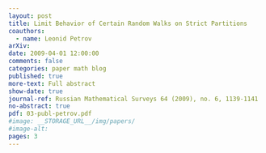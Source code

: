 ```yaml
---
layout: post
title: Limit Behavior of Certain Random Walks on Strict Partitions
coauthors:
  - name: Leonid Petrov
arXiv:
date: 2009-04-01 12:00:00
comments: false
categories: paper math blog
published: true
more-text: Full abstract
show-date: true
journal-ref: Russian Mathematical Surveys 64 (2009), no. 6, 1139-1141
no-abstract: true
pdf: 03-publ-petrov.pdf
#image: __STORAGE_URL__/img/papers/
#image-alt:
pages: 3
---
```

